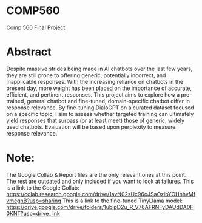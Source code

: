 # COMP560
Comp 560 Final Project

# Abstract
Despite massive strides being made in AI chatbots over the last few years, they are still prone to offering generic, potentially incorrect, and inapplicable responses. With the increasing reliance on chatbots in the present day, more weight has been placed on the importance of accurate, efficient, and pertinent responses. This project aims to explore how a pre-trained, general chatbot and fine-tuned, domain-specific chatbot differ in response relevance. By fine-tuning DialoGPT on a curated dataset focused on a specific topic, I aim to assess whether targeted training can ultimately yield responses that surpass (or at least meet) those of generic, widely used chatbots. Evaluation will be based upon perplexity to measure response relevance.

# Note:
The Google Collab & Report files are the only relevant ones at this point. The rest are outdated and only included if you want to look at failures. 
This is a link to the Google Collab: https://colab.research.google.com/drive/1avN02sUc96oJSaOzlbYOHnhvMfvmcghB?usp=sharing 
This is a link to the fine-tuned TinyLlama model: https://drive.google.com/drive/folders/1ubipD2u_R_V76AFRNFyDAUdDA0Fj0KNT?usp=drive_link 
